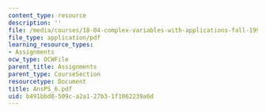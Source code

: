 ```yaml
---
content_type: resource
description: ''
file: /media/courses/18-04-complex-variables-with-applications-fall-1999/b491bbd8509ca2a127b31f1062239a6d_AnsPS_6.pdf
file_type: application/pdf
learning_resource_types:
- Assignments
ocw_type: OCWFile
parent_title: Assignments
parent_type: CourseSection
resourcetype: Document
title: AnsPS_6.pdf
uid: b491bbd8-509c-a2a1-27b3-1f1062239a6d
---
```

